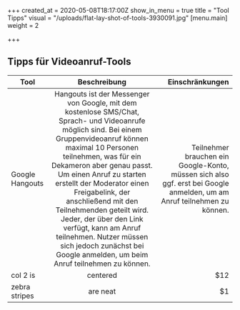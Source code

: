 +++
created_at = 2020-05-08T18:17:00Z
show_in_menu = true
title = "Tool Tipps"
visual = "/uploads/flat-lay-shot-of-tools-3930091.jpg"
[menu.main]
weight = 2

+++
## Tipps für Videoanruf-Tools

| Tool        | Beschreibung           | Einschränkungen  |  
| ------------- |:-------------:| -----:|  
| Google Hangouts | Hangouts ist der Messenger von Google, mit dem kostenlose SMS/Chat, Sprach- und Videoanrufe möglich sind. Bei einem Gruppenvideoanruf können maximal 10 Personen teilnehmen, was für ein Dekameron aber genau passt. Um einen Anruf zu starten erstellt der Moderator einen Freigabelink, der anschließend mit den Teilnehmenden geteilt wird. Jeder, der über den Link verfügt, kann am Anruf teilnehmen. Nutzer müssen sich jedoch zunächst bei Google anmelden, um beim Anruf teilnehmen zu können. | Teilnehmer brauchen ein Google-Konto, müssen sich also ggf. erst bei Google anmelden, um am Anruf teilnehmen zu können. |  
| col 2 is      | centered      |   $12 |  
| zebra stripes | are neat      |    $1 |
